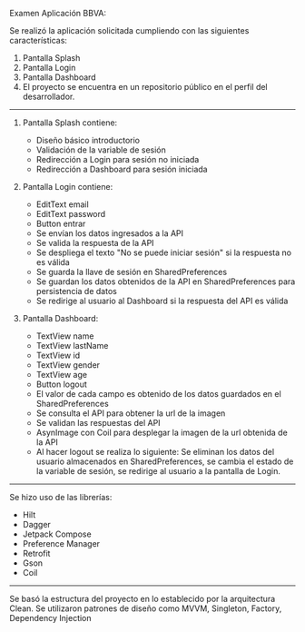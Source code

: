 Examen Aplicación BBVA:

Se realizó la aplicación solicitada cumpliendo con las siguientes características:

1. Pantalla Splash
2. Pantalla Login
3. Pantalla Dashboard
4. El proyecto se encuentra en un repositorio público en el perfil del desarrollador.

---

1. Pantalla Splash contiene:
   - Diseño básico introductorio
   - Validación de la variable de sesión
   - Redirección a Login para sesión no iniciada
   - Redirección a Dashboard para sesión iniciada

2. Pantalla Login contiene:
   - EditText email
   - EditText password
   - Button entrar
   - Se envían los datos ingresados a la API
   - Se valida la respuesta de la API
   - Se despliega el texto "No se puede iniciar sesión" si la respuesta no es válida
   - Se guarda la llave de sesión en SharedPreferences
   - Se guardan los datos obtenidos de la API en SharedPreferences para persistencia de datos
   - Se redirige al usuario al Dashboard si la respuesta del API es válida

3. Pantalla Dashboard:
   - TextView name
   - TextView lastName
   - TextView id
   - TextView gender
   - TextView age
   - Button logout
   - El valor de cada campo es obtenido de los datos guardados en el SharedPreferences
   - Se consulta el API para obtener la url de la imagen
   - Se validan las respuestas del API
   - AsynImage con Coil para desplegar la imagen de la url obtenida de la API
   - Al hacer logout se realiza lo siguiente: Se eliminan los datos del usuario almacenados en SharedPreferences, se cambia el estado de la variable de sesión, se redirige al usuario a la pantalla de Login.

---

Se hizo uso de las librerías:
- Hilt
- Dagger
- Jetpack Compose
- Preference Manager
- Retrofit
- Gson
- Coil

---

Se basó la estructura del proyecto en lo establecido por la arquitectura Clean.
Se utilizaron patrones de diseño como MVVM, Singleton, Factory, Dependency Injection
